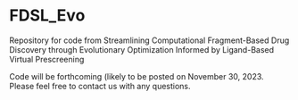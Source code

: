 # FDSL_Evo
Repository for code from Streamlining Computational Fragment-Based Drug Discovery through Evolutionary Optimization Informed by Ligand-Based Virtual Prescreening


Code will be forthcoming (likely to be posted on November 30, 2023. Please feel free to contact us with any questions.
